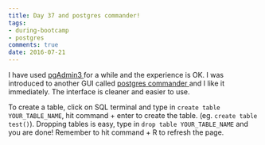 ```yaml
---
title: Day 37 and postgres commander!
tags: 
- during-bootcamp
- postgres
comments: true
date: 2016-07-21
---
```



I have used <a href="https://www.pgadmin.org/" target="_blank"> pgAdmin3 </a> for a while and the experience is OK. I was introduced to another GUI called <a href="https://eggerapps.at/pgcommander/" target="_blank"> postgres commander </a> and I like it immediately. The interface is cleaner and easier to use. 

To create a table, click on SQL terminal and type in `create table YOUR_TABLE_NAME`, hit command + enter to create the table. (eg. `create table test()`).  Dropping tables is easy, type in `drop table YOUR_TABLE_NAME` and you are done!  Remember to hit command + R to refresh the page. 






